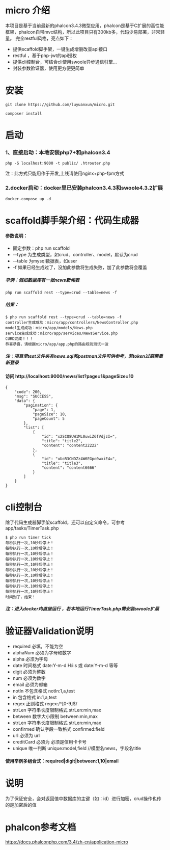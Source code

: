 # micro 介绍
本项目是基于当前最新的phalcon3.4.3微型应用，phalcon是基于C扩展的高性能框架，phalcon自带mvc结构，所以此项目只有300kb多，代码少易部署，非常轻量。
完全restful风格，亮点如下：
* 提供scaffold脚手架，一键生成增删改查api接口
* restful ，基于php-jwt的api授权
* 提供cli控制台，可结合cli使用swoole异步通信引擎...
* 封装参数验证器，使用更方便更简单


# 安装
```
git clone https://github.com/luyuanxun/micro.git
```
```
composer install
```

# 启动
### 1、直接启动：本地安装php7+和phalcon3.4
```
php -S localhost:9000 -t public/ .htrouter.php
```
注：此方式只能用作于开发,上线请使用nginx+php-fpm方式

### 2.docker启动：docker里已安装phalcon3.4.3和swoole4.3.2扩展
```
docker-compose up -d
```
# scaffold脚手架介绍：代码生成器
#### 参数说明：
* 固定参数：php run scaffold
* --type 为生成类型，如crud、controller、model，默认为crud
* --table 为mysql数据表，如user
* -f 如果已经生成过了，没加此参数将生成失败，加了此参数将会覆盖
##### 举例：假如数据库有一张news新闻表
```
php run scaffold rest --type=crud --table=news -f
```
##### 结果：
```
$ php run scaffold rest --type=crud --table=news -f
controller生成成功：micro/app/controllers/NewsController.php
model生成成功：micro/app/models/News.php
service生成成功：micro/app/services/NewsService.php
CURD完成！！！
恭喜恭喜，请根据micro/app/app.php的路由规则测试一波
```
##### 注：项目里test文件夹有news.sql和postman文件可供参考，若token过期需重新登录

#### 访问 http://localhost:9000/news/list?page=1&pageSize=10
```
{
    "code": 200,
    "msg": "SUCCESS",
    "data": {
        "pagination": {
            "page": 1,
            "pageSize": 10,
            "pageCount": 5
        },
        "list": [
            {
                "id": "x2SCQ8UW1ML0uwiZ6fVdjzI=",
                "title": "title2",
                "content": "content22222"
            },
            {
                "id": "uUoR3CNDZz4W6EGpo0wxiE4=",
                "title": "title3",
                "content": "content6666"
            }
        ]
    }
}
```

# cli控制台
除了代码生成器脚手架scaffold，还可以自定义命令，可参考app/tasks/TimerTask.php
```
$ php run timer tick
每秒执行一次,10秒后停止！
每秒执行一次,10秒后停止！
每秒执行一次,10秒后停止！
每秒执行一次,10秒后停止！
每秒执行一次,10秒后停止！
每秒执行一次,10秒后停止！
每秒执行一次,10秒后停止！
每秒执行一次,10秒后停止！
每秒执行一次,10秒后停止！
每秒执行一次,10秒后停止！
时间到了，结束！
```
##### 注：进入docker内直接运行 ，若本地运行TimerTask.php需安装swoole扩展

# 验证器Validation说明
* required 必填，不能为空
* alphaNum 必须为字母和数字
* alpha 必须为字母
* date 时间格式 date:Y-m-d H:i:s 或 date:Y-m-d 等等
* digit 必须为整数
* num 必须为数字
* email 必须为邮箱
* notIn 不包含格式 notIn:1,a,test
* in 包含格式 in:1,a,test
* regex 正则格式 regex:/^[0-9]$/
* strLen 字符串长度限制格式 strLen:min,max
* between 数字大小限制 between:min,max
* strLen 字符串长度限制格式 strLen:min,max
* confirmed 确认字段一致格式 confirmed:field
* url 必须为 url
* creditCard 必须为 必须是信用卡卡号
* unique 唯一判断 unique:model,field //模型名news，字段名title

#### 使用举例多组合式：required|digit|between:1,10|email

# 说明
为了保证安全，会对返回值中数据库的主键（如：id）进行加密，crud操作也传的是加密后的值


# phalcon参考文档
https://docs.phalconphp.com/3.4/zh-cn/application-micro

